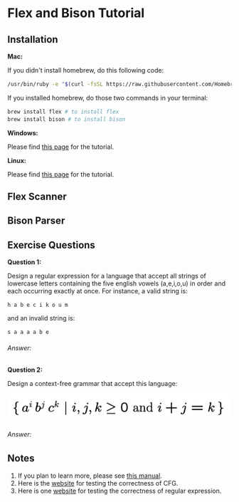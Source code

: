 # Flex and Bison Tutorial

## Installation
**Mac:**

If you didn't install homebrew, do this following code:
```bash
/usr/bin/ruby -e "$(curl -fsSL https://raw.githubusercontent.com/Homebrew/install/master/install)"
```
If you installed homebrew, do those two commands in your terminal:
```bash
brew install flex # to install flex
brew install bison # to install bison
```
**Windows:**

Please find [this page](https://samskalicky.wordpress.com/2014/01/25/tutorial-setting-up-flex-bison-on-windows/) for the tutorial.

**Linux:**

Please find [this page](https://ccm.net/faq/30635-how-to-install-flex-and-bison-under-ubuntu) for the tutorial.

## Flex Scanner

## Bison Parser


## Exercise Questions
**Question 1:**

Design a regular expression for a language that accept all strings of lowercase letters containing the five english vowels (a,e,i,o,u) in order and each occurring exactly at once. For instance, a valid string is:
```
h a b e c i k o u m
```
and an invalid string is:
```
s a a a a b e
```
###### Answer:

**Question 2:**

Design a context-free grammar that accept this language:

![Q2](img/q2.png?raw=true "Optional Title")

###### Answer:

## Notes
1. If you plan to learn more, please see [this manual](http://web.iitd.ac.in/~sumeet/flex__bison.pdf).
2. Here is the [website](https://web.stanford.edu/class/archive/cs/cs103/cs103.1156/tools/cfg/) for testing the correctness of CFG.
3. Here is one [website](https://regex101.com/) for testing the correctness of regular expression.
